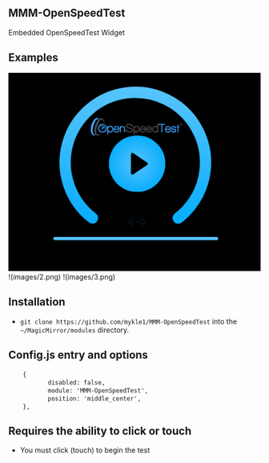 ## MMM-OpenSpeedTest

Embedded OpenSpeedTest Widget

## Examples

![](images/1.png) !(images/2.png) !(images/3.png)

## Installation

* `git clone https://github.com/mykle1/MMM-OpenSpeedTest` into the `~/MagicMirror/modules` directory.

## Config.js entry and options

```
    {
           disabled: false,
           module: 'MMM-OpenSpeedTest',
           position: 'middle_center',
    },
```

## Requires the ability to click or touch

* You must click (touch) to begin the test
